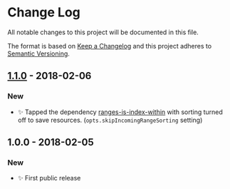 # Change Log
All notable changes to this project will be documented in this file.

The format is based on [Keep a Changelog](http://keepachangelog.com/)
and this project adheres to [Semantic Versioning](http://semver.org/).

## [1.1.0] - 2018-02-06
### New
- ✨ Tapped the dependency [ranges-is-index-within](https://github.com/codsen/ranges-is-index-within) with sorting turned off to save resources. (`opts.skipIncomingRangeSorting` setting)

## 1.0.0 - 2018-02-05
### New
- ✨ First public release

[1.1.0]: https://github.com/codsen/charcode-is-valid-xml-name-character/compare/v1.0.0...v1.1.0
